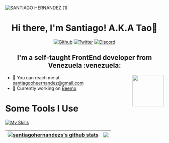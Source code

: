 ![SANTIAGO HERNÁNDEZ (1)](https://user-images.githubusercontent.com/68081080/206031920-c6fa0734-628c-40ab-a9fd-d9734c154996.png)
<h1 align="center"> Hi there, I'm Santiago! A.K.A Tao👋</h1>

<div align="center">
<a href="https://github.com/santiagohernandezs" target="_blank"><img alt="Github" src="https://img.shields.io/badge/GitHub-%2312100E.svg?&style=for-the-badge&logo=Github&logoColor=white" /></a> <a href="https://twitter.com/TAO84573774" target="_blank"><img alt="Twitter" src="https://img.shields.io/badge/twitter-%231DA1F2.svg?&style=for-the-badge&logo=twitter&logoColor=white" /></a> <a href="https://twitter.com/TAO84573774" target="_blank"><img alt="Discord" src="https://img.shields.io/badge/discord-%2312100E.svg?&style=for-the-badge&logo=discord&logoColor=white?color=5865F2" /></a>
</div>

<h2 align="center">I'm a self-taught FrontEnd developer from Venezuela :venezuela:</h2>

<img align='right' src='https://user-images.githubusercontent.com/5713670/87202985-820dcb80-c2b6-11ea-9f56-7ec461c497c3.gif' width='100'>

- 📧 You can reach me at santiagooheernandez@gmail.com
- 💼 Currently working on [Beemo](https://beemo.live/)

# Some Tools I Use
[![My Skills](https://skillicons.dev/icons?i=html,css,sass,js,ts,git,nextjs,vite,tailwind,discord,mysql,mongodb,materialui,figma,nodejs)](https://skillicons.dev)

| <a href="https://github.com/santiagohernandezs/github-readme-stats"><img align="center" src="https://github-readme-stats.vercel.app/api?username=santiagohernandezs&show_icons=true&include_all_commits=true&theme=tokyonight&hide_border=true" alt="santiagohernandezs's github stats" /></a> | <a href="https://github.com/santiagohernandezs/github-readme-stats"><img align="center" src="https://github-readme-stats.vercel.app/api/top-langs/?username=santiagohernandezs&layout=compact&theme=tokyonight&hide_border=true" /></a> |
| ------------- | ------------- |

